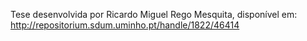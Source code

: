 Tese desenvolvida por Ricardo Miguel Rego Mesquita, disponível em: http://repositorium.sdum.uminho.pt/handle/1822/46414
